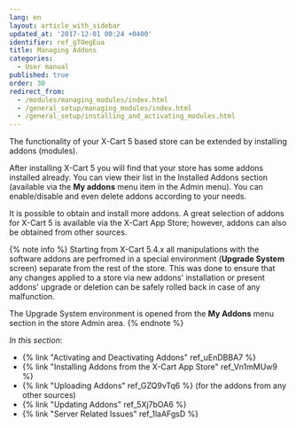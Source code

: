 ```yaml
---
lang: en
layout: article_with_sidebar
updated_at: '2017-12-01 00:24 +0400'
identifier: ref_gTOegEua
title: Managing Addons
categories:
  - User manual
published: true
order: 30
redirect_from:
  - /modules/managing_modules/index.html
  - /general_setup/managing_modules/index.html
  - /general_setup/installing_and_activating_modules.html
---
```

The functionality of your X-Cart 5 based store can be extended by installing addons (modules). 

After installing X-Cart 5 you will find that your store has some addons installed already. You can view their list in the Installed Addons section (available via the **My addons** menu item in the Admin menu). You can enable/disable and even delete addons according to your needs.

It is possible to obtain and install more addons. A great selection of addons for X-Cart 5 is available via the X-Cart App Store; however, addons can also be obtained from other sources. 

{% note info %}
Starting from X-Cart 5.4.x all manipulations with the software addons are perfromed in a special environment (**Upgrade System** screen) separate from the rest of the store. This was done to ensure that any changes applied to a store via new addons' installation or present addons' upgrade or deletion can be safely rolled back in case of any malfunction.

The Upgrade System environment is opened from the **My Addons** menu section in the store Admin area.
{% endnote %}

_In this section_:
*  {% link "Activating and Deactivating Addons" ref_uEnDBBA7 %}
*  {% link "Installing Addons from the X-Cart App Store" ref_Vn1mMUw9 %}
*  {% link "Uploading Addons" ref_GZQ9vTq6 %} (for the addons from any other sources)
*  {% link "Updating Addons" ref_5Xj7bOA6 %}
*  {% link "Server Related Issues" ref_1laAFgsD %}
